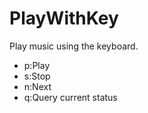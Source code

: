 # PlayWithKey

Play music using the keyboard.   
- p:Play   
- s:Stop   
- n:Next   
- q:Query current status   
